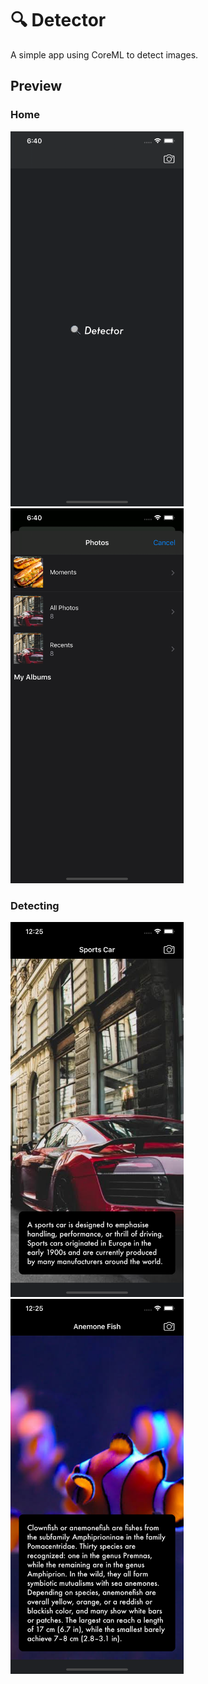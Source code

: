 # 🔍 Detector
A simple app using CoreML to detect images.

## Preview
### Home
<img src="/screenshot/1.png" alt="Demo" height="600px"/> <img src="/screenshot/2.png" alt="Demo" height="600px"/>

### Detecting
<img src="/screenshot/6.png" alt="Demo" height="600px"/> <img src="/screenshot/7.png" alt="Demo" height="600px"/>
